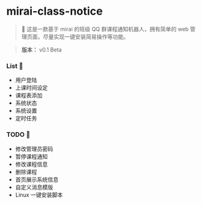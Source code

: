 # mirai-class-notice

> 🥳 这是一款基于 mirai 的班级 QQ 群课程通知机器人，拥有简单的 web 管理页面，尽量实现一键安装简易操作等功能。

> **版本：** v0.1 Beta

### List 🦁

- 用户登陆
- 上课时间设定
- 课程表添加
- 系统状态
- 系统设置
- 定时任务

### TODO 🦑

- 修改管理员密码
- 暂停课程通知
- 修改课程信息
- 删除课程
- 首页展示系统信息
- 自定义消息模版
- Linux 一键安装脚本
